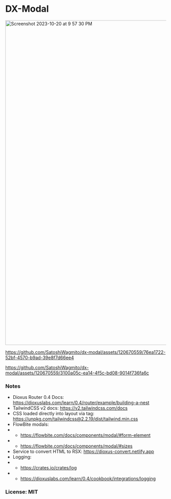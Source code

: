 # DX-Modal

<img width="1017" alt="Screenshot 2023-10-20 at 9 57 30 PM" src="https://github.com/SatoshiWagmito/dx-modal/assets/120670559/03556766-0fc3-42a7-be22-1fc6bc00b53c">

https://github.com/SatoshiWagmito/dx-modal/assets/120670559/76ea1722-52bf-4570-b9ad-39e8f7d66ee4

https://github.com/SatoshiWagmito/dx-modal/assets/120670559/3100a05c-ea14-4f5c-bd08-9014f736fa6c


### Notes

- Dioxus Router 0.4 Docs: https://dioxuslabs.com/learn/0.4/router/example/building-a-nest
- TailwindCSS v2 docs: https://v2.tailwindcss.com/docs
- CSS loaded directly into layout via <link> tag: https://unpkg.com/tailwindcss@2.2.19/dist/tailwind.min.css
- FlowBite modals:
- - https://flowbite.com/docs/components/modal/#form-element
- - https://flowbite.com/docs/components/modal/#sizes
- Service to convert HTML to RSX: https://dioxus-convert.netlify.app
- Logging: 
- - https://crates.io/crates/log
- - https://dioxuslabs.com/learn/0.4/cookbook/integrations/logging

### License: MIT
